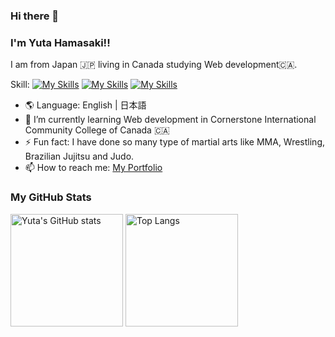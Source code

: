 ### Hi there 👋
### I'm Yuta Hamasaki!! 
I am from Japan 🇯🇵 living in Canada studying Web development🇨🇦.

Skill:
[![My Skills](https://skillicons.dev/icons?i=html,css,js,ts,&theme=light)](https://github.com/yuta-hamasaki)
[![My Skills](https://skillicons.dev/icons?i=react,nextjs,nodejs,express,ejs,redux,tailwind,sass,bootstrap&theme=light)](https://github.com/yuta-hamasaki)
[![My Skills](https://skillicons.dev/icons?i=git,firebase,supabase,prisma,postgres,mongodb&theme=light)](https://github.com/yuta-hamasaki)

- 🌎 Language: English | 日本語 
- 🌱 I’m currently learning Web development in Cornerstone International Community College of Canada 🇨🇦
- ⚡ Fun fact: I have done so many type of martial arts like MMA, Wrestling, Brazilian Jujitsu and Judo.
- 📫 How to reach me: [My Portfolio](https://yuta-hamasaki.vercel.app)

### My GitHub Stats
<div align="left"> 
  <img src="https://github-readme-stats.vercel.app/api?username=yuta-hamasaki&show_icons=true&hide=&count_private=true&hide_border=true&show_icons=true&theme=tokyonight" alt="Yuta's GitHub stats" height="180px"　/>
  <img alt="Top Langs" height="180px" src="https://github-readme-stats.vercel.app/api/top-langs/?username=yuta-hamasaki&layout=compact&count_private=true&show_icons=true&theme=tokyonight" />
</div>
